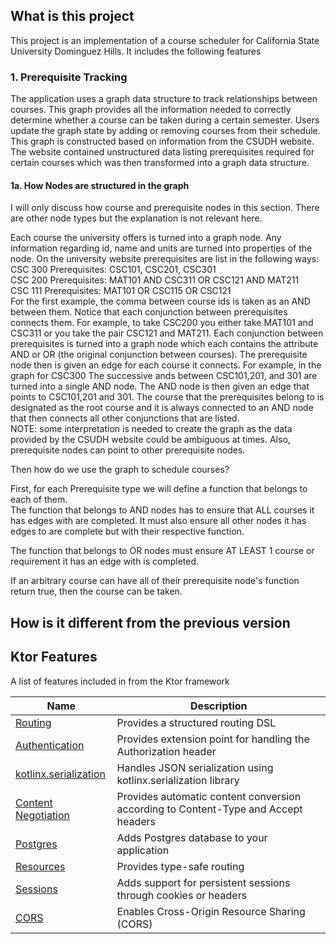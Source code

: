 
## What is this project
This project is an implementation of a course scheduler for California State University Dominguez
Hills. It includes the following features
### 1. Prerequisite Tracking
The application uses a graph data structure to track relationships between courses. This graph provides all 
the information needed to correctly determine whether a course can be taken during a certain semester. 
Users update the graph state by adding or removing courses from their schedule. This graph is constructed based on information from 
the CSUDH website. The website contained unstructured data listing prerequisites required for certain courses which was then transformed
into a graph data structure.  

#### 1a. How Nodes are structured in the graph
I will only discuss how course and prerequisite nodes in this section. There are other node types
but the explanation is not relevant here.  

Each course the university offers is turned into a graph node. Any information regarding id, name and units are 
turned into properties of the node. On the university website prerequisites are list in the following ways:  
CSC 300 Prerequisites: CSC101, CSC201, CSC301  
CSC 200 Prerequisites: MAT101 AND CSC311 OR CSC121 AND MAT211  
CSC 111 Prerequisites: MAT101 OR CSC115 OR CSC121  
For the first example, the comma between course ids is taken as an AND between them. 
Notice that each conjunction between prerequisites connects them. For example, to take CSC200 you either take 
MAT101 and CSC311 or you take the pair CSC121 and MAT211. Each conjunction between prerequisites is turned into a graph node which 
each contains the attribute AND or OR (the original conjunction between courses). The prerequisite node then is given an edge for 
each course it connects. For example, in the graph for CSC300 The successive ands between CSC101,201, and 301 are
turned into a single AND node. The AND node is then given an edge that points to CSC101,201 and 301. The course that the prerequisites belong to 
is designated as the root course and it is always connected to an AND node that then connects all other conjunctions that are listed.   
NOTE: some interpretation is needed to create the graph as the data provided by the CSUDH website could be ambiguous at times. Also, 
prerequisite nodes can point to other prerequisite nodes. 

Then how do we use the graph to schedule courses?

First, for each Prerequisite type we will define a function that belongs to each of them.  
The function that belongs to AND nodes has to ensure that ALL courses it has edges with are completed. It must also ensure all other nodes it has edges to are complete 
but with their respective function.

The function that belongs to OR nodes must ensure AT LEAST 1 course or requirement it has an edge with is completed.  

If an arbitrary course can have all of their prerequisite node's function return true, then the course can be taken. 



## How is it different from the previous version




## Ktor Features

A list of features included in from the Ktor framework

| Name                                                                   | Description                                                                        |
| ------------------------------------------------------------------------|------------------------------------------------------------------------------------ |
| [Routing](https://start.ktor.io/p/routing)                             | Provides a structured routing DSL                                                  |
| [Authentication](https://start.ktor.io/p/auth)                         | Provides extension point for handling the Authorization header                     |
| [kotlinx.serialization](https://start.ktor.io/p/kotlinx-serialization) | Handles JSON serialization using kotlinx.serialization library                     |
| [Content Negotiation](https://start.ktor.io/p/content-negotiation)     | Provides automatic content conversion according to Content-Type and Accept headers |
| [Postgres](https://start.ktor.io/p/postgres)                           | Adds Postgres database to your application                                         |
| [Resources](https://start.ktor.io/p/resources)                         | Provides type-safe routing                                                         |
| [Sessions](https://start.ktor.io/p/ktor-sessions)                      | Adds support for persistent sessions through cookies or headers                    |
| [CORS](https://start.ktor.io/p/cors)                                   | Enables Cross-Origin Resource Sharing (CORS)                                       |
